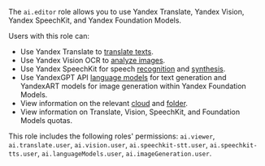 The `ai.editor` role allows you to use Yandex Translate, Yandex Vision, Yandex SpeechKit, and Yandex Foundation Models.

Users with this role can:
* Use Yandex Translate to [translate texts](../../translate/quickstart.md).
* Use Yandex Vision OCR to [analyze images](../../vision/concepts/ocr/index.md).
* Use Yandex SpeechKit for speech [recognition](../../speechkit/stt/index.md) and [synthesis](../../speechkit/tts/index.md).
* Use YandexGPT API [language models](../../yandexgpt/concepts/models.md#yandexgpt-generation) for text generation and YandexART models for image generation within Yandex Foundation Models.
* View information on the relevant [cloud](../../resource-manager/concepts/resources-hierarchy.md#cloud) and [folder](../../resource-manager/concepts/resources-hierarchy.md#folder).
* View information on Translate, Vision, SpeechKit, and Foundation Models quotas.

This role includes the following roles' permissions: `ai.viewer`, `ai.translate.user`, `ai.vision.user`, `ai.speechkit-stt.user`, `ai.speechkit-tts.user`, `ai.languageModels.user`, `ai.imageGeneration.user`.